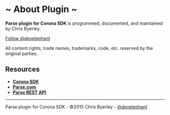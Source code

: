 # ~ About Plugin ~

__Parse plugin for Corona SDK__ is programmed, documented, and maintained by Chris Byerley.

<a href="https://twitter.com/develephant" class="twitter-follow-button" data-show-count="true" data-size="large">Follow @develephant</a>
<script>!function(d,s,id){var js,fjs=d.getElementsByTagName(s)[0],p=/^http:/.test(d.location)?'http':'https';if(!d.getElementById(id)){js=d.createElement(s);js.id=id;js.src=p+'://platform.twitter.com/widgets.js';fjs.parentNode.insertBefore(js,fjs);}}(document, 'script', 'twitter-wjs');</script>

All content rights, trade names, trademarks, code, etc. reserved by the original parties.

## Resources

* __[Corona SDK](http://coronalabs.com)__
* __[Parse.com](http://parse.com)__
* __[Parse REST API](https://www.parse.com/docs/rest/guide)__

---

Parse plugin for Corona SDK - &copy;2015 Chris Byerley - [@develephant](https://twitter.com/develephant)
